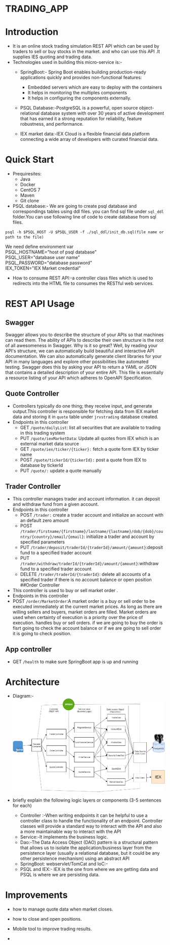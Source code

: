 # TRADING_APP
# Introduction
-  It is  an online stock trading simulation REST API which can be  used by traders  to sell or buy stocks in the market. and who can use this API .It supplies IES quoting and trading data.
- Technologies used in building this micro-service is:-
  * SpringBoot:- Spring Boot enables building production-ready applications quickly and provides non-functional features:
       
      * Embedded servers which are easy to deploy with the containers
       * It helps in monitoring the multiples components
       * It helps in configuring the components externally.
  * PSQL Database:-PostgreSQL is a powerful, open source object-relational database system with over 30 years of active development that has earned it a strong
   reputation for reliability, feature robustness, and performance.
  
  * IEX market data:-IEX Cloud is a flexible financial data platform connecting a 
    wide array of developers with curated financial data.
    
# Quick Start
- Prequiresites: 
  * Java
   * Docker
    * CentOS 7
    * Maven 
    * Git clone 
- PSQL database:- We are going to create psql database and correspondings tables using ddl files.
you can find sql file under `sql_ddl` folder.You can use following line of code to create database from sql files.
```
psql -h $PSQL_HOST -U $PSQL_USER -f ./sql_ddl/init_db.sql(file name or path to the file)
```
We need  define environment var
<br/> PSQL_HOSTNAME="host of psql database"
<br/>PSQL_USER="database user name"
 <br/>PSQL_PASSWORD="database password"
<br/>IEX_TOKEN="IEX Market credential"

- How to consume REST API:-a controller class files which is used to redirects into the HTML file to consumes the RESTful web services.


# REST API Usage
## Swagger
Swagger allows you to describe the structure of your APIs so that machines can read them. The ability of APIs to describe their own structure is the root of all awesomeness in Swagger. Why is it so great? Well, by reading your API's structure, we can automatically build beautiful and interactive API documentation. We can also automatically generate client libraries for your API in many languages and explore other possibilities like automated testing. Swagger does this by asking your API to return a YAML or JSON that contains a detailed description of your entire API. This file is essentially a resource listing 
of your API which adheres to OpenAPI Specification.
## Quote Controller
- Controllers typically do one thing; they receive input, and generate output.This controller is responsible for fetching data from IEX market data 
and storing it in `quote` table under `jrvstrading`
database created.
- Endpoints in this controller
  - GET `/quote/dailyList`: list all securities that are available to trading in this trading system
  - PUT `/quote/iexMarketData`: Update all quotes from IEX which is an external market data source
  - GET `/quote/iex/ticker/{ticker}:` fetch a quote form IEX by ticker name
  - POST `/quote/tickerId/{tickerId}:` post a quote from IEX to database by tickerId
  - PUT `/quote/:` update a quote manually
## Trader Controller
- This controller  manages trader and account information. it can deposit and withdraw fund from a given account.
- Endpoints in this controller
  - POST `/trader:` create a trader account and initialize an account with an default zero amount
  - POST `/trader/firstname/{firstname}/lastname/{lastname}/dob/{dob}/country/{country}/email/{email}`: initialize a trader and account by specified parameters
  - PUT `/trader/deposit/traderId/{traderId}/amount/{amount}`:deposit fund to a specified trader account
  - PUT `/trader/withdraw/traderId/{traderId}/amount/{amount}`:withdraw fund to a specified trader account
  - DELETE `/trader/traderId/{traderId}`: delete all accounts of a specified trader if there is no account balance or open position
##Order Controller
-  This controller is used to buy or sell market order .
-  Endpoints in this controller
  -  POST `/order/MarketOrder`:A market order is a buy or sell order to be executed immediately at the current market prices. As long as there are willing sellers and buyers, market orders are filled. Market orders are used when certainty of execution is a priority over the price of execution.
     handles buy or sell orders. if we are going to buy the order is 
  fisrt going to check the account balance or if we are going to sell order it is going to check position.  
## App controller
- GET `/health` to make sure SpringBoot app is up and running

# Architecture
- Diagram:-
![](assets/architectuer.png)


- briefly explain the following logic layers or components (3-5 sentences for each)
  - Controller :-When writing endpoints it can be helpful to use a controller class to handle the functionality of an endpoint. Controller classes will provide a standard way to interact with the API and 
  also a more maintainable way to interact with the API
  - Service:-It implements the business logic.
  - Dao:-The Data Access Object (DAO) pattern is a structural pattern that allows us to isolate the application/business layer from the persistence layer (usually a relational database, but it could be 
  any other persistence mechanism) using an abstract API
  - SpringBoot: webservlet/TomCat and IoC:-
  - PSQL and IEX:- IEX is the one from where we are getting data and PSQL is where
  we are persisting data.

# Improvements
- how to manage quote data  when market closes.
- how to close and open positions.
- Mobile tool to improve trading results.

- 

